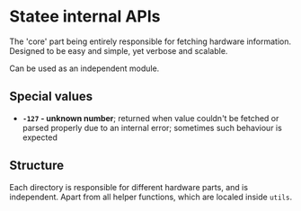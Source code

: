 # Statee internal APIs

The 'core' part being entirely responsible for fetching hardware information.
Designed to be easy and simple, yet verbose and scalable.

Can be used as an independent module.



## Special values

- **`-127` - unknown number**; returned when value couldn't be fetched or parsed properly due to an internal error; sometimes such behaviour is expected



## Structure

Each directory is responsible for different hardware parts, and is independent.
Apart from all helper functions, which are localed inside `utils`.
